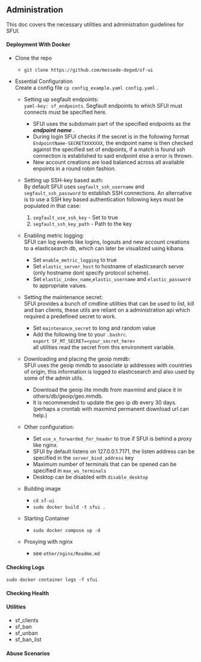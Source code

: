 ## Administration
This doc covers the necessary utilities and administration guidelines for SFUI.

#### Deployment With Docker
-   Clone the repo
    -   `git clone https://github.com/messede-degod/sf-ui`

-   Essential Configuration<br>
 Create a config file `cp config_example.yaml config.yaml` .
    -   Setting up segfault endpoints: <br>
        `yaml-key: sf_endpoints`. Segfault endpoints to which SFUI must connects must be specified here.
        -   SFUI uses the subdomain part of the specified endpoints as the ***endpoint name*** .
        -   During login SFUI checks if the secret is in the following format `EndpointName-SECRETXXXXXXX`, the endpoint name is then checked against the specified set of endpoints, if a match is found ssh connection is established to said endpoint else a error is thrown.
        -   New account creations are load balanced across all available enpoints in a round robin fashion.  
            
    -   Setting up SSH-key based auth:<br>
        By default SFUI uses `segfault_ssh_username` and `segfault_ssh_password` to establish SSH connections. An alternative is to use a SSH key based authentication following keys must be populated in that case: <br>
        1.  `segfault_use_ssh_key` - Set to true
        2.  `segfault_ssh_key_path` - Path to the key            
        
    -   Enabling metric logging:<br>
        SFUI can log events like logins, logouts and new account creations to a elasticsearch db, which can later be visualized using kibana.
        -   Set   `enable_metric_logging` to true
        -   Set `elastic_server_host` to hostname of elasticsearch server (only hostname dont specify protocol scheme).
        -   Set `elastic_index_name`,`elastic_username` and `elastic_password` to appropriate values.

    
    -   Setting the maintenance secret:<br>
        SFUI provides a bunch of cmdline utilities that can be used to list, kill and ban clients, these utils are reliant on a administration api which required a predefined secret to work.
        - Set `maintenance_secret` to long and random value
        - Add the following line to your `.bashrc`.<br> `export SF_MT_SECRET=<your_secret_here>`<br>
        all utilities read the secret from this environment variable.

    -   Downloading and placing the geoip mmdb:<br>
    SFUI uses the geoip mmdb to associate ip addresses with countries of origin, this information is logged to elasticsearch and also used by some of the admin utils.
        - Download the geoip lite mmdb from maxmind and place it in others/db/geoip/geo.mmdb.
        - It is recommended to update the geo ip db every 30 days.(perhaps a crontab with maxmind permanent download url can help.) 

    - Other configuration:<br>
        - Set `use_x_forwarded_for_header` to true if SFUI is behind a proxy like nginx.
        - SFUI by default listens on 127.0.0.1.7171, the listen address can be specified in the `server_bind_address` key
        - Maximum number of terminals that can be opened can be specified in `max_ws_terminals`
        - Desktop can be disabled with `disable_desktop`

    -   Building image
        - `cd sf-ui`
        - `sudo docker build -t sfui . `

    -   Starting Container
        - `sudo docker compose up -d`

    -   Proxying with nginx
        -  see `other/nginx/Readme.md`    


#### Checking Logs
`sudo docker container logs -f sfui`

#### Checking Health

#### Utilities
-   sf_clients
-   sf_ban
-   sf_unban
-   sf_ban_list

#### Abuse Scenarios


